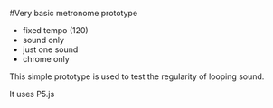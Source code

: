 #Very basic metronome prototype

- fixed tempo (120)
- sound only
- just one sound
- chrome only

This simple prototype is used to test the regularity of looping sound.

It uses P5.js

